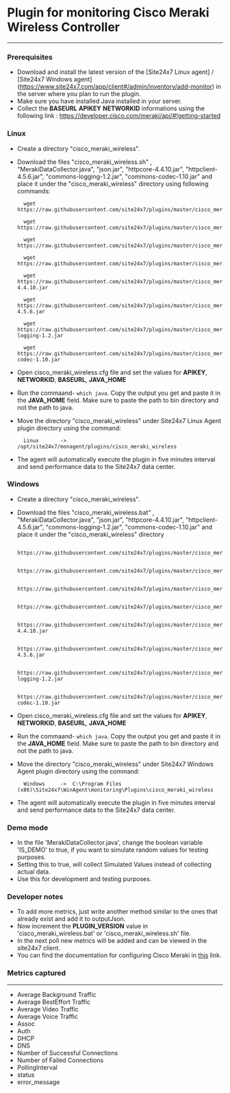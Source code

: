 # Plugin for monitoring Cisco Meraki Wireless Controller
---

### Prerequisites
* Download and install the latest version of the [Site24x7 Linux agent] / [Site24x7 Windows agent] (https://www.site24x7.com/app/client#/admin/inventory/add-monitor) in the server where you plan to run the plugin.
* Make sure you have installed Java installed in your server.
* Collect the **BASEURL** **APIKEY** **NETWORKID** informations using the following link : https://developer.cisco.com/meraki/api/#!getting-started

### Linux
* Create a directory "cisco_meraki_wireless".

* Download the files "cisco_meraki_wireless.sh" , "MerakiDataCollector.java", "json.jar", "httpcore-4.4.10.jar", "httpclient-4.5.6.jar", "commons-logging-1.2.jar", "commons-codec-1.10.jar" and place it under the "cisco_meraki_wireless" directory using following commands:
    
		wget https://raw.githubusercontent.com/site24x7/plugins/master/cisco_meraki_wireless/cisco_meraki_wireless.sh
    
		wget https://raw.githubusercontent.com/site24x7/plugins/master/cisco_meraki_wireless/cisco_meraki_wireless.cfg
    
		wget https://raw.githubusercontent.com/site24x7/plugins/master/cisco_meraki_wireless/MerakiDataCollector.java
    
		wget https://raw.githubusercontent.com/site24x7/plugins/master/cisco_meraki_wireless/json.jar
    
		wget https://raw.githubusercontent.com/site24x7/plugins/master/cisco_meraki_wireless/httpcore-4.4.10.jar
    
		wget https://raw.githubusercontent.com/site24x7/plugins/master/cisco_meraki_wireless/httpclient-4.5.6.jar
    
		wget https://raw.githubusercontent.com/site24x7/plugins/master/cisco_meraki_wireless/commons-logging-1.2.jar
    
		wget https://raw.githubusercontent.com/site24x7/plugins/master/cisco_meraki_wireless/commons-codec-1.10.jar
		
* Open cisco_meraki_wireless.cfg file and set the values for **APIKEY**, **NETWORKID**, **BASEURL**, **JAVA_HOME**

* Run the commaand- `which java`. Copy the output you get and paste it in the **JAVA_HOME** field. Make sure to paste the path to bin directory and not the path to java.
    
* Move the directory "cisco_meraki_wireless" under Site24x7 Linux Agent plugin directory using the command:
 
		Linux		->	/opt/site24x7/monagent/plugins/cisco_meraki_wireless

* The agent will automatically execute the plugin in five minutes interval and send performance data to the Site24x7 data center.


### Windows
* Create a directory "cisco_meraki_wireless".

* Download the files "cisco_meraki_wireless.bat" , "MerakiDataCollector.java", "json.jar", "httpcore-4.4.10.jar", "httpclient-4.5.6.jar", "commons-logging-1.2.jar", "commons-codec-1.10.jar" and place it under the "cisco_meraki_wireless" directory

		https://raw.githubusercontent.com/site24x7/plugins/master/cisco_meraki_wireless/cisco_meraki_wireless.bat
		
		https://raw.githubusercontent.com/site24x7/plugins/master/cisco_meraki_wireless/cisco_meraki_wireless.cfg
		
		https://raw.githubusercontent.com/site24x7/plugins/master/cisco_meraki_wireless/MerakiDataCollector.java
		
		https://raw.githubusercontent.com/site24x7/plugins/master/cisco_meraki_wireless/json.jar
		
		https://raw.githubusercontent.com/site24x7/plugins/master/cisco_meraki_wireless/httpcore-4.4.10.jar
		
		https://raw.githubusercontent.com/site24x7/plugins/master/cisco_meraki_wireless/httpclient-4.5.6.jar
		
		https://raw.githubusercontent.com/site24x7/plugins/master/cisco_meraki_wireless/commons-logging-1.2.jar
		
		https://raw.githubusercontent.com/site24x7/plugins/master/cisco_meraki_wireless/commons-codec-1.10.jar
		
* Open cisco_meraki_wireless.cfg file and set the values for **APIKEY**, **NETWORKID**, **BASEURL**, **JAVA_HOME**

* Run the commaand- `which java`. Copy the output you get and paste it in the **JAVA_HOME** field. Make sure to paste the path to bin directory and not the path to java.

* Move the directory "cisco_meraki_wireless" under Site24x7 Windows Agent plugin directory using the command:
 
		Windows		->	C:\Program Files (x86)\Site24x7\WinAgent\monitoring\Plugins\cisco_meraki_wireless

* The agent will automatically execute the plugin in five minutes interval and send performance data to the Site24x7 data center.


### Demo mode
* In the file 'MerakiDataCollector.java', change the boolean variable 'IS_DEMO' to true, if you want to simulate random values for testing purposes.
* Setting this to true, will collect Simulated Values instead of collecting actual data.
* Use this for development and testing purposes.

### Developer notes
* To add more metrics, just write another method similar to the ones that already exist and add it to outputJson. 
* Now increment the **PLUGIN_VERSION** value in 'cisco_meraki_wireless.bat' or 'cisco_meraki_wireless.sh' file.
* In the next poll new metrics will be added and can be viewed in the site24x7 client.
* You can find the documentation for configuring Cisco Meraki in [this](https://developer.cisco.com/meraki/api/#!get-organization-api-requests) link.

### Metrics captured
---
* Average Background Traffic
* Average BestEffort Traffic
* Average Video Traffic
* Average Voice Traffic
* Assoc
* Auth
* DHCP
* DNS
* Number of Successful Connections
* Number of Failed Connections
* PollingInterval
* status
* error_message
